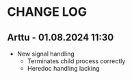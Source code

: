 # CHANGE LOG

## Arttu - 01.08.2024 11:30
* New signal handling
  * Terminates child process correctly
  * Heredoc handling lacking
